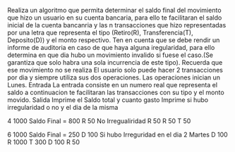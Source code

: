 Realiza un algoritmo que permita determinar el saldo final del movimiento que hizo un usuario en su cuenta bancaria, para ello te facilitaran el saldo inicial de la cuenta bancanria y las n transacciones que hizo representadas por una letra que representa el tipo (Retiro(R), Transferencia(T), Deposito(D)) y el monto respectivo.
Ten en cuenta que se debe rendir un informe de auditoria en caso de que haya alguna iregularidad, para ello determina en que dia hubo un movimiento invalido si fuese el caso.(Se garantiza que solo habra una sola incurrencia de este tipo). Recuerda que ese movimiento no se realiza
El usuario solo puede hacer 2 transacciones por dia y siempre utiliza sus dos operaciones. Las operaciones inician un Lunes.
Entrada
La entrada consiste en un numero real que representa el saldo
a continuacion te facilitaran las transacciones con su tipo y el monto movido.
Salida
Imprime el Saldo total y cuanto gasto
Imprime si hubo irregularidad o no y el dia de la misma

4
1000				Saldo Final = 800
R 50				No Irregualiridad
R 50
R 50
T 50

6
1000				Saldo Final = 250
D 100				Si hubo Irreguridad en el dia 2 Martes
D 100
R 1000
T 300
D 100
R 50